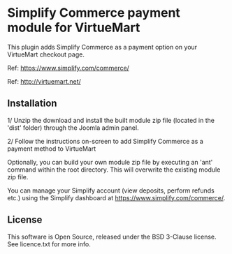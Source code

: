 
# Simplify Commerce payment module for VirtueMart

This plugin adds Simplify Commerce as a payment option on your VirtueMart checkout page.

Ref: https://www.simplify.com/commerce/

Ref: http://virtuemart.net/

## Installation
1/ Unzip the download and install the built module zip file (located in the 'dist' folder) through the Joomla admin panel.

2/ Follow the instructions on-screen to add Simplify Commerce as a payment method to VirtueMart

Optionally, you can build your own module zip file by executing an 'ant' command within the root directory. This will overwrite the existing module zip file.

You can manage your Simplify account (view deposits, perform refunds etc.) using the Simplify dashboard at https://www.simplify.com/commerce/.

## License
This software is Open Source, released under the BSD 3-Clause license. See licence.txt for more info.
